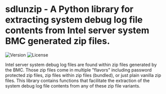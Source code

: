 # sdlunzip - A Python library for extracting system debug log file contents from Intel server system BMC generated zip files.

![Version](https://img.shields.io/badge/version-0.1.0-blue.svg)
![License](https://img.shields.io/badge/license-MIT-green.svg)

Intel server system debug log files are found within zip files generated by the BMC. Those zip
files come in multiple "flavors" including password protected zip files, zip files within zip
files (bundled), or just plain vanilla zip files.  This library contains functions that
facilitate the extraction of the system debug log file contents from any of these zip file
variants.


<!-- <div style="text-align: center;">
  <img src="https://github.com/inspirsmith/ccflow/blob/main/images/oauth2_flow.drawio.png" alt="OAuth2 Client Credential Workflow Sequence Diagram">
</div>

## Table of Contents

- [Project Overview](#project-overview)
- [Features](#features)
- [Getting Started](#getting-started)
- [Installation](#installation)
- [Usage](#usage)
- [Contributing](#contributing)
- [License](#license)
- [Contact](#contact)

## Project Overview

[Provide a brief introduction to your project. Mention its purpose, key features, and any important background information.]

## Features

[List the key features of your project. You can use bullet points for this section.]

- Feature 1
- Feature 2
- ...

## Getting Started

[Explain how to get started with your project. Include any prerequisites that users/developers might need to have installed or set up before using your project.]

## Installation

[Provide step-by-step installation instructions. Include code blocks and examples to make it easier for users to follow the installation process.]

```bash
$ git clone <repository_url>
$ cd project-directory
$ npm install  # (or any other dependency installation command)
```

## Usage

[Explain how to use your project. Provide examples and code snippets to demonstrate its usage.]

```python
# Provide code examples here
```

## Contributing

[Include guidelines for contributors who want to participate in your project. This can cover topics like bug reporting, feature requests, and pull request submissions.]

## License

[Specify the license under which your project is distributed. For example, MIT, Apache, GPL, etc. Add a link to the full license file if possible.]

## Contact

[Provide contact information or links to where users can reach you. This can include email, social media profiles, or links to the project's issue tracker.]

---

Feel free to modify the template according to your project's specific needs. The key is to make sure the README.md file is clear, concise, and provides enough information for anyone interested in your project to understand it quickly and start using it effectively. Good luck with your project! -->